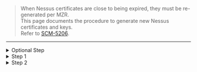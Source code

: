 > When Nessus certificates are close to being expired, they must be re-generated per MZR.<br>
> This page documents the procedure to generate new Nessus certificates and keys.<br>
> Refer to [SCM-5206](https://jiracloud.swg.usma.ibm.com:8443/browse/SCM-5206).



***



<details>
<summary>Optional Step</summary>

<u>_Update the Nessus script and push it into the 'platform-inventory' repo_</u><br>
_(Note: This part is usually done once unless new MZRs are added or the script needs to be updated.)_

1.  Run a **_git pull_** in _platform-inventory_

2. Go into the **'nessus'** directory in **'platform-inventory'** and notice two files there with one named _provision_nessus_certificate.sh_: 
> _$ cd go/src/github.com/gensec/platform-inventory/secops/src/vault_pki/nessus_

3. Open the file _provision_nessus_certificate.sh_ in an editor and update whatever needs updating (i.e. adding in new MZR names). Note- You will need the CN and DNS information from @Pavel Alexei. Save and exit out of the editor:
> _For example:_<br>
> _$ vi provision_nessus_certificate.sh_<br>
> _Add into the file appropriately: DNS_ALT_NAMES_POK='pok1-qz1-sr1-rk042-s04-vm2, pok1-qz1-sr1-rk042-s05-vm2, nessus-pok'_

4. Run a **_git commit_**, then a **_git push_** to update the script into the repo

> _$ git commit -m'add comment about the change here' provision_nessus_certificate.sh_<br>
> _$ git push_ <br>

Note: If you get an error such as "_ERROR: Permission to gensec/platform-inventory.git denied to <username>. fatal: Could not read from remote repository_", you need to add your identity:<br>
> _$ ssh-add ~/.ssh/ibm.ssh/github_<br>
> _$ git pull_ <br>
> _$ git push_

</details>








<details>
<summary>Step 1</summary>

<u>_Generate new Nessus certificates and keys in each MZR using the updated script_</u>

1. **_git pull_** the 'platform-inventory' repo, and log into each [georegion's PRIMARY MZR](https://github.ibm.com/gensec/OperatorVault-Wiki/wiki/Operator-Vault-Endpoints#georegions) to generate new certs and keys:

> _For example for DAL-PROD:_
> * _log into TOR (ssh tor01-vault1)_
> * _git pull 'platform-inventory'_
> * _$ cd go/src/github.com/gensec/platform-inventory/secops/src/vault_pki/nessus_

2. Run **_./provision_nessus_certificate.sh <MZR>_** to create new cert and key
> _$ ./provision_nessus_certificate.sh dal_

3. You should see newly created cert, key, and pem 
> _$ ls -la_<br>
> _dal-nessus.crt_<br>
> _dal-nessus.key_<br>
> _dal-nessus.pem_


4. Perform steps 1 through 3 for all MZRs

</details>






<details>
<summary>Step 2</summary>

<u>_Verify certificate details/expiration dates and share with Pavel Alexei (@Pavel Alexei)_</u>

1. From the MZR, **_cd_** into the 'nessus' directory and **_ls -la_** to see the list of files within the directory.
2. Run the command: **`openssl x509 -text -noout -in <file name>.crt`**

> _For example:_ <br>
> _$ openssl x509 -text -noout -in dal-nessus.crt_<br>

> _Confirm the renewed certificate's expiration date:_<br>
>  _Not Before: Aug  5 18:50:45 2022 GMT_ <br>
>  _Not After : Aug  5 18:51:10 2023 GMT_

3. Create a 1Password vault and share all MZRs' _**cert, key, pem, and expiration date**_ with Pavel Alexei.

</details>





